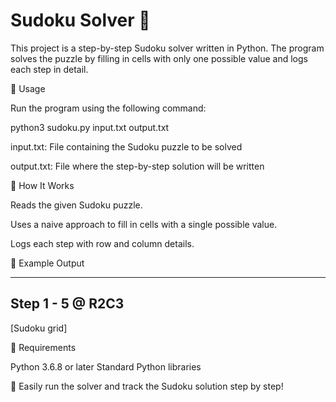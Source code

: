 # Sudoku Solver 🧩

This project is a step-by-step Sudoku solver written in Python. The program solves the puzzle by filling in cells with only one possible value and logs each step in detail.

🚀 Usage

Run the program using the following command:

python3 sudoku.py input.txt output.txt

input.txt: File containing the Sudoku puzzle to be solved

output.txt: File where the step-by-step solution will be written

📌 How It Works

Reads the given Sudoku puzzle.

Uses a naive approach to fill in cells with a single possible value.

Logs each step with row and column details.

📄 Example Output

------------------
Step 1 - 5 @ R2C3
------------------
[Sudoku grid]

📌 Requirements

Python 3.6.8 or later
Standard Python libraries

🎯 Easily run the solver and track the Sudoku solution step by step!
